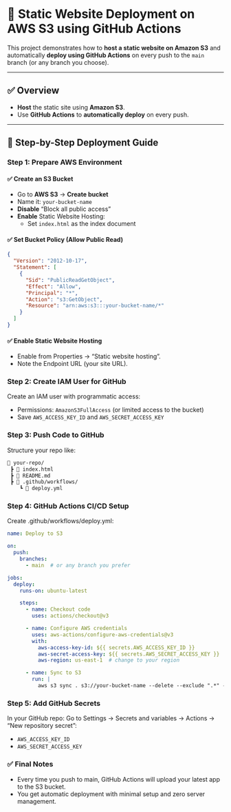 # 🚀 Static Website Deployment on AWS S3 using GitHub Actions

This project demonstrates how to **host a static website on Amazon S3** and automatically **deploy using GitHub Actions** on every push to the `main` branch (or any branch you choose).

---

## ✅ Overview

- **Host** the static site using **Amazon S3**.
- Use **GitHub Actions** to **automatically deploy** on every push.

---

## 🔧 Step-by-Step Deployment Guide

### Step 1: Prepare AWS Environment

#### ✅ Create an S3 Bucket
- Go to **AWS S3** → **Create bucket**
- Name it: `your-bucket-name`
- **Disable** “Block all public access”
- **Enable** Static Website Hosting:
  - Set `index.html` as the index document

#### ✅ Set Bucket Policy (Allow Public Read)
```json
{
  "Version": "2012-10-17",
  "Statement": [
    {
      "Sid": "PublicReadGetObject",
      "Effect": "Allow",
      "Principal": "*",
      "Action": "s3:GetObject",
      "Resource": "arn:aws:s3:::your-bucket-name/*"
    }
  ]
}
```
#### ✅ Enable Static Website Hosting
- Enable from Properties → “Static website hosting”.
- Note the Endpoint URL (your site URL).

### Step 2: Create IAM User for GitHub
Create an IAM user with programmatic access:
- Permissions: `AmazonS3FullAccess` (or limited access to the bucket)
- Save `AWS_ACCESS_KEY_ID` and `AWS_SECRET_ACCESS_KEY`

### Step 3: Push Code to GitHub
Structure your repo like:

```bash
📁 your-repo/
 ┣ 📄 index.html
 ┣ 📄 README.md
 ┣ 📁 .github/workflows/
    ┗ 📄 deploy.yml
```

### Step 4: GitHub Actions CI/CD Setup
Create .github/workflows/deploy.yml:

```yaml
name: Deploy to S3

on:
  push:
    branches:
      - main  # or any branch you prefer

jobs:
  deploy:
    runs-on: ubuntu-latest

    steps:
      - name: Checkout code
        uses: actions/checkout@v3

      - name: Configure AWS credentials
        uses: aws-actions/configure-aws-credentials@v3
        with:
          aws-access-key-id: ${{ secrets.AWS_ACCESS_KEY_ID }}
          aws-secret-access-key: ${{ secrets.AWS_SECRET_ACCESS_KEY }}
          aws-region: us-east-1  # change to your region

      - name: Sync to S3
        run: |
          aws s3 sync . s3://your-bucket-name --delete --exclude ".*" --exclude "*.md"
```

### Step 5: Add GitHub Secrets
In your GitHub repo:
Go to Settings → Secrets and variables → Actions → “New repository secret”:
- `AWS_ACCESS_KEY_ID`
- `AWS_SECRET_ACCESS_KEY`

### ✅ Final Notes
- Every time you push to main, GitHub Actions will upload your latest app to the S3 bucket.
- You get automatic deployment with minimal setup and zero server management.
